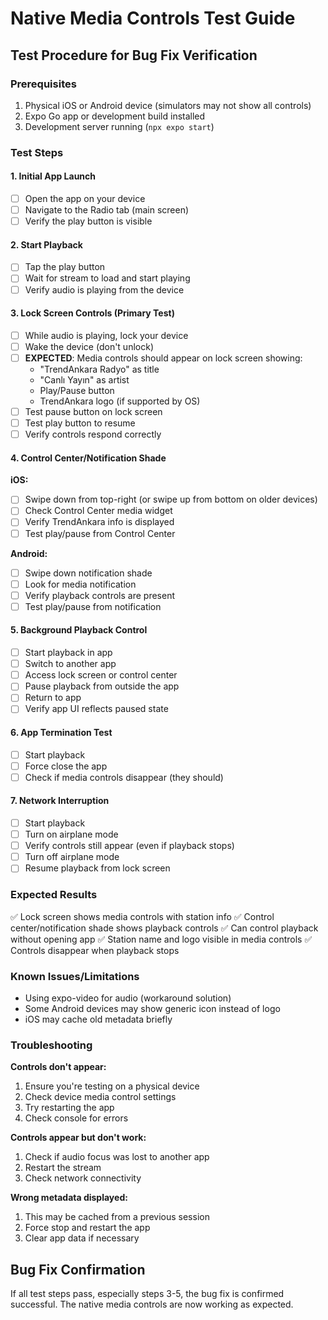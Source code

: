# Native Media Controls Test Guide

## Test Procedure for Bug Fix Verification

### Prerequisites
1. Physical iOS or Android device (simulators may not show all controls)
2. Expo Go app or development build installed
3. Development server running (`npx expo start`)

### Test Steps

#### 1. Initial App Launch
- [ ] Open the app on your device
- [ ] Navigate to the Radio tab (main screen)
- [ ] Verify the play button is visible

#### 2. Start Playback
- [ ] Tap the play button
- [ ] Wait for stream to load and start playing
- [ ] Verify audio is playing from the device

#### 3. Lock Screen Controls (Primary Test)
- [ ] While audio is playing, lock your device
- [ ] Wake the device (don't unlock)
- [ ] **EXPECTED**: Media controls should appear on lock screen showing:
  - "TrendAnkara Radyo" as title
  - "Canlı Yayın" as artist
  - Play/Pause button
  - TrendAnkara logo (if supported by OS)
- [ ] Test pause button on lock screen
- [ ] Test play button to resume
- [ ] Verify controls respond correctly

#### 4. Control Center/Notification Shade
**iOS:**
- [ ] Swipe down from top-right (or swipe up from bottom on older devices)
- [ ] Check Control Center media widget
- [ ] Verify TrendAnkara info is displayed
- [ ] Test play/pause from Control Center

**Android:**
- [ ] Swipe down notification shade
- [ ] Look for media notification
- [ ] Verify playback controls are present
- [ ] Test play/pause from notification

#### 5. Background Playback Control
- [ ] Start playback in app
- [ ] Switch to another app
- [ ] Access lock screen or control center
- [ ] Pause playback from outside the app
- [ ] Return to app
- [ ] Verify app UI reflects paused state

#### 6. App Termination Test
- [ ] Start playback
- [ ] Force close the app
- [ ] Check if media controls disappear (they should)

#### 7. Network Interruption
- [ ] Start playback
- [ ] Turn on airplane mode
- [ ] Verify controls still appear (even if playback stops)
- [ ] Turn off airplane mode
- [ ] Resume playback from lock screen

### Expected Results
✅ Lock screen shows media controls with station info
✅ Control center/notification shade shows playback controls
✅ Can control playback without opening app
✅ Station name and logo visible in media controls
✅ Controls disappear when playback stops

### Known Issues/Limitations
- Using expo-video for audio (workaround solution)
- Some Android devices may show generic icon instead of logo
- iOS may cache old metadata briefly

### Troubleshooting

**Controls don't appear:**
1. Ensure you're testing on a physical device
2. Check device media control settings
3. Try restarting the app
4. Check console for errors

**Controls appear but don't work:**
1. Check if audio focus was lost to another app
2. Restart the stream
3. Check network connectivity

**Wrong metadata displayed:**
1. This may be cached from a previous session
2. Force stop and restart the app
3. Clear app data if necessary

## Bug Fix Confirmation
If all test steps pass, especially steps 3-5, the bug fix is confirmed successful.
The native media controls are now working as expected.